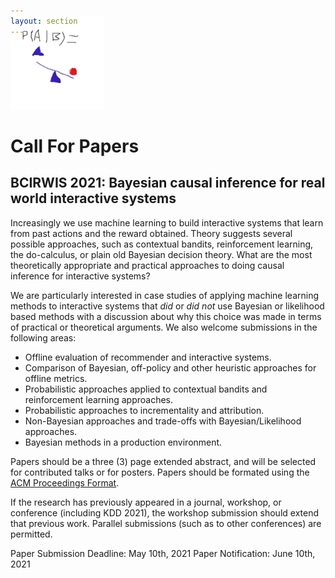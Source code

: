 ```yaml
---
layout: section
---
```


<section id="logo" class="container" style='padding-top:0rem; margin-top:-0rem;'>
   
   <div class='row col-md-3 col-xs-12' style='margin-top:-3rem;' >
      <img  height="150"  src="/img/causalbayes.jpg" alt="logo">
   </div>

</section>



# Call For Papers
## BCIRWIS 2021: Bayesian causal inference for real world interactive systems

Increasingly we use machine learning to build interactive systems that learn from past actions and the reward obtained.  Theory suggests several possible approaches, such as contextual bandits, reinforcement learning, the do-calculus, or plain old Bayesian decision theory.  What are the most theoretically appropriate and practical approaches to doing causal inference for interactive systems?  

We are particularly interested in case studies of applying machine learning methods to interactive systems that _did_ or _did_ _not_ use Bayesian or likelihood based methods with a discussion about why this choice was made in terms of practical or theoretical arguments.  We also welcome submissions in the following areas:

* Offline evaluation of recommender and interactive systems.
* Comparison of Bayesian, off-policy and other heuristic approaches for offline metrics.
* Probabilistic approaches applied to contextual bandits and reinforcement learning approaches.
* Probabilistic approaches to incrementality and attribution.
* Non-Bayesian approaches and trade-offs with Bayesian/Likelihood approaches.
* Bayesian methods in a production environment.

Papers should be a three (3) page extended abstract, and will be selected for contributed talks or for posters.  Papers should be formated using the [ACM Proceedings Format](https://www.acm.org/publications/proceedings-template).

If the research has previously appeared in a journal, workshop, or conference (including KDD 2021), the workshop submission should extend that previous work. Parallel submissions (such as to other conferences) are permitted.

Paper Submission Deadline: May 10th, 2021
Paper Notification: June 10th, 2021

